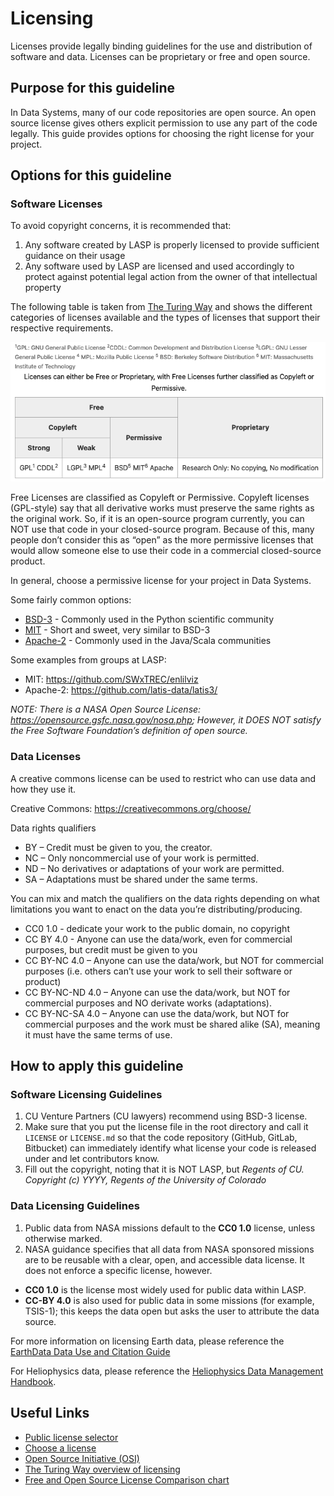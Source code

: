 # Licensing

Licenses provide legally binding guidelines for the use and distribution of software and data. Licenses can be
proprietary or free and open source.

## Purpose for this guideline

In Data Systems, many of our code repositories are open source. An open source license gives others explicit permission
to use any part of the code legally. This guide provides options for choosing the right license for your project.

## Options for this guideline

### Software Licenses

To avoid copyright concerns, it is recommended that:

1. Any software created by LASP is properly licensed to provide sufficient guidance on their usage
2. Any software used by LASP are licensed and used accordingly to protect against potential legal action from the owner
   of that intellectual property

The following table is taken from [The Turing Way](https://the-turing-way.netlify.app/reproducible-research/licensing)
and shows the different categories of licenses available and the types of licenses that support their respective
requirements.

![The different categories of licenses](_static/licenses.png)

Free Licenses are classified as Copyleft or Permissive. Copyleft licenses (GPL-style) say that all derivative works must
preserve the same rights as the original work. So, if it is an open-source program currently, you can NOT use that code
in your closed-source program. Because of this, many people don’t consider this as “open” as the more permissive
licenses that would allow someone else to use their code in a commercial closed-source product.

In general, choose a permissive license for your project in Data Systems.

Some fairly common options:

* [BSD-3](https://opensource.org/license/BSD-3-Clause) - Commonly used in the Python scientific community
* [MIT](https://opensource.org/license/MIT) - Short and sweet, very similar to BSD-3
* [Apache-2](https://opensource.org/license/apache-2-0) - Commonly used in the Java/Scala communities

Some examples from groups at LASP:

* MIT: <https://github.com/SWxTREC/enlilviz>
* Apache-2: <https://github.com/latis-data/latis3/>

*NOTE: There is a NASA Open Source License: <https://opensource.gsfc.nasa.gov/nosa.php>; However, it DOES NOT satisfy
the Free Software Foundation’s definition of open source.*

### Data Licenses

A creative commons license can be used to restrict who can use data and how they use it.

Creative Commons: <https://creativecommons.org/choose/>

Data rights qualifiers

* BY – Credit must be given to you, the creator.
* NC – Only noncommercial use of your work is permitted.
* ND – No derivatives or adaptations of your work are permitted.
* SA – Adaptations must be shared under the same terms.

You can mix and match the qualifiers on the data rights depending on what limitations you want to enact on the data
you’re distributing/producing.

* CC0 1.0 - dedicate your work to the public domain, no copyright
* CC BY 4.0 - Anyone can use the data/work, even for commercial purposes, but credit must be given to you
* CC BY-NC 4.0 – Anyone can use the data/work, but NOT for commercial purposes (i.e. others can’t use your work to sell
                 their software or product)
* CC BY-NC-ND 4.0 – Anyone can use the data/work, but NOT for commercial purposes and NO derivate works (adaptations).
* CC BY-NC-SA 4.0 – Anyone can use the data/work, but NOT for commercial purposes and the work must be shared alike
                    (SA), meaning it must have the same terms of use.

## How to apply this guideline

<!-- markdownlint-disable-next-line MD024 -->
### Software Licensing Guidelines

1. CU Venture Partners (CU lawyers) recommend using BSD-3 license.
2. Make sure that you put the license file in the root directory and call it `LICENSE` or `LICENSE.md` so that the code
   repository (GitHub, GitLab, Bitbucket) can immediately identify what license your code is released under and let
   contributors know.
3. Fill out the copyright, noting that it is NOT LASP, but *Regents of CU. Copyright (c) YYYY, Regents of the University
   of Colorado*

### Data Licensing Guidelines

1. Public data from NASA missions default to the **CC0 1.0** license, unless otherwise marked.
2. NASA guidance specifies that all data from NASA sponsored missions are to be reusable with a clear, open, and
   accessible data license. It does not enforce a specific license, however.
  * **CC0 1.0** is the license most widely used for public data within LASP.
  * **CC-BY 4.0** is also used for public data in some missions (for example, TSIS-1);
    this keeps the data open but asks the user to attribute the data source.

For more information on licensing Earth data, please reference the
[EarthData Data Use and Citation Guide](https://www.earthdata.nasa.gov/engage/open-data-services-software-policies/data-use-guidance)

For Heliophysics data, please reference the
[Heliophysics Data Management Handbook](https://science.nasa.gov/wp-content/uploads/2024/05/hpd-data-management-handbook-final1.pdf).

## Useful Links

* [Public license selector](https://ufal.github.io/public-license-selector/)
* [Choose a license](https://choosealicense.com/)
* [Open Source Initiative (OSI)](https://opensource.org/licenses)
* [The Turing Way overview of licensing](https://the-turing-way.netlify.app/reproducible-research/licensing)
* [Free and Open Source License Comparison chart](https://en.wikipedia.org/wiki/Comparison_of_free_and_open-source_software_licenses)
